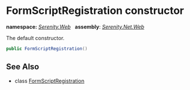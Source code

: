 # FormScriptRegistration constructor
**namespace:** *[Serenity.Web](../../README.md#serenity.web-namespace)*   **assembly**: *[Serenity.Net.Web](../../README.md)*

The default constructor.

```csharp
public FormScriptRegistration()
```

## See Also

* class [FormScriptRegistration](../FormScriptRegistration.md)